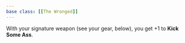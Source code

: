 ```yaml
---
base class: [[The Wronged]]
---
```

With your signature weapon (see your gear, below), you get +1 to **Kick Some Ass**.
